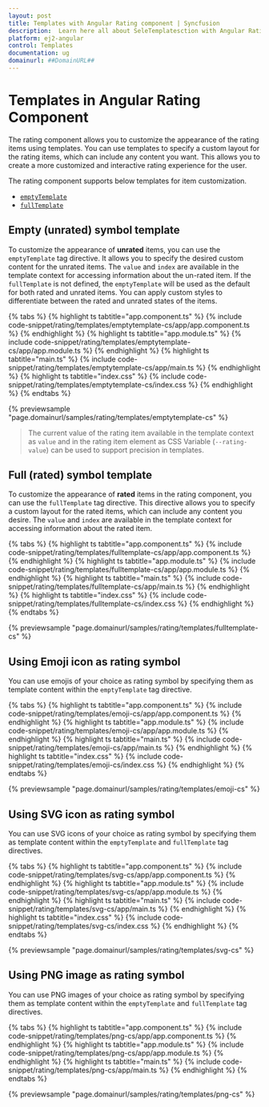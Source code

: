 ```yaml
---
layout: post
title: Templates with Angular Rating component | Syncfusion
description:  Learn here all about SeleTemplatesction with Angular Rating component of Syncfusion Essential JS 2 and more details.
platform: ej2-angular
control: Templates
documentation: ug
domainurl: ##DomainURL##
---
```


# Templates in Angular Rating Component

The rating component allows you to customize the appearance of the rating items using templates. You can use templates to specify a custom layout for the rating items, which can include any content you want. This allows you to create a more customized and interactive rating experience for the user.

The rating component supports below templates for item customization.

* [`emptyTemplate`](https://ej2.syncfusion.com/angular/documentation/api/rating#emptytemplate)
* [`fullTemplate`](https://ej2.syncfusion.com/angular/documentation/api/rating#fulltemplate)

## Empty (unrated) symbol template

To customize the appearance of **unrated** items, you can use the `emptyTemplate` tag directive. It allows you to specify the desired custom content for the unrated items.
The `value` and `index` are available in the template context for accessing information about the un-rated item.
If the `fullTemplate` is not defined, the `emptyTemplate` will be used as the default for both rated and unrated items. You can apply custom styles to differentiate between the rated and unrated states of the items.

{% tabs %}
{% highlight ts tabtitle="app.component.ts" %}
{% include code-snippet/rating/templates/emptytemplate-cs/app/app.component.ts %}
{% endhighlight %}
{% highlight ts tabtitle="app.module.ts" %}
{% include code-snippet/rating/templates/emptytemplate-cs/app/app.module.ts %}
{% endhighlight %}
{% highlight ts tabtitle="main.ts" %}
{% include code-snippet/rating/templates/emptytemplate-cs/app/main.ts %}
{% endhighlight %}
{% highlight ts tabtitle="index.css" %}
{% include code-snippet/rating/templates/emptytemplate-cs/index.css %}
{% endhighlight %}
{% endtabs %}

{% previewsample "page.domainurl/samples/rating/templates/emptytemplate-cs" %}

> The current value of the rating item available in the template context as `value` and in the rating item element as CSS Variable (`--rating-value`) can be used to support precision in templates.

## Full (rated) symbol template

To customize the appearance of **rated** items in the rating component, you can use the `fullTemplate` tag directive. This directive allows you to specify a custom layout for the rated items, which can include any content you desire.
The `value` and `index` are available in the template context for accessing information about the rated item.

{% tabs %}
{% highlight ts tabtitle="app.component.ts" %}
{% include code-snippet/rating/templates/fulltemplate-cs/app/app.component.ts %}
{% endhighlight %}
{% highlight ts tabtitle="app.module.ts" %}
{% include code-snippet/rating/templates/fulltemplate-cs/app/app.module.ts %}
{% endhighlight %}
{% highlight ts tabtitle="main.ts" %}
{% include code-snippet/rating/templates/fulltemplate-cs/app/main.ts %}
{% endhighlight %}
{% highlight ts tabtitle="index.css" %}
{% include code-snippet/rating/templates/fulltemplate-cs/index.css %}
{% endhighlight %}
{% endtabs %}

{% previewsample "page.domainurl/samples/rating/templates/fulltemplate-cs" %}

## Using Emoji icon as rating symbol

You can use emojis of your choice as rating symbol by specifying them as template content within the `emptyTemplate` tag directive.

{% tabs %}
{% highlight ts tabtitle="app.component.ts" %}
{% include code-snippet/rating/templates/emoji-cs/app/app.component.ts %}
{% endhighlight %}
{% highlight ts tabtitle="app.module.ts" %}
{% include code-snippet/rating/templates/emoji-cs/app/app.module.ts %}
{% endhighlight %}
{% highlight ts tabtitle="main.ts" %}
{% include code-snippet/rating/templates/emoji-cs/app/main.ts %}
{% endhighlight %}
{% highlight ts tabtitle="index.css" %}
{% include code-snippet/rating/templates/emoji-cs/index.css %}
{% endhighlight %}
{% endtabs %}

{% previewsample "page.domainurl/samples/rating/templates/emoji-cs" %}

## Using SVG icon as rating symbol

You can use SVG icons of your choice as rating symbol by specifying them as template content within the `emptyTemplate` and `fullTemplate` tag directives.

{% tabs %}
{% highlight ts tabtitle="app.component.ts" %}
{% include code-snippet/rating/templates/svg-cs/app/app.component.ts %}
{% endhighlight %}
{% highlight ts tabtitle="app.module.ts" %}
{% include code-snippet/rating/templates/svg-cs/app/app.module.ts %}
{% endhighlight %}
{% highlight ts tabtitle="main.ts" %}
{% include code-snippet/rating/templates/svg-cs/app/main.ts %}
{% endhighlight %}
{% highlight ts tabtitle="index.css" %}
{% include code-snippet/rating/templates/svg-cs/index.css %}
{% endhighlight %}
{% endtabs %}

{% previewsample "page.domainurl/samples/rating/templates/svg-cs" %}

## Using PNG image as rating symbol

You can use PNG images of your choice as rating symbol by specifying them as template content within the `emptyTemplate` and `fullTemplate` tag directives.

{% tabs %}
{% highlight ts tabtitle="app.component.ts" %}
{% include code-snippet/rating/templates/png-cs/app/app.component.ts %}
{% endhighlight %}
{% highlight ts tabtitle="app.module.ts" %}
{% include code-snippet/rating/templates/png-cs/app/app.module.ts %}
{% endhighlight %}
{% highlight ts tabtitle="main.ts" %}
{% include code-snippet/rating/templates/png-cs/app/main.ts %}
{% endhighlight %}
{% endtabs %}

{% previewsample "page.domainurl/samples/rating/templates/png-cs" %}
